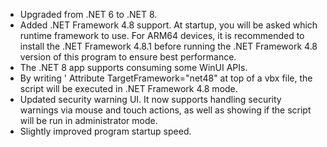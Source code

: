- Upgraded from .NET 6 to .NET 8. 
- Added .NET Framework 4.8 support. At startup, you will be asked which runtime framework to use. For ARM64 devices, it is recommended to install the .NET Framework 4.8.1 before running the .NET Framework 4.8 version of this program to ensure best performance.
- The .NET 8 app supports consuming some WinUI APIs.
- By writing ' Attribute TargetFramework="net48" at top of a vbx file, the script will be executed in .NET Framework 4.8 mode.
- Updated security warning UI. It now supports handling security warnings via mouse and touch actions, as well as showing if the script will be run in administrator mode.
- Slightly improved program startup speed.